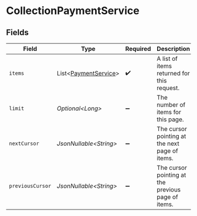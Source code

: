 # CollectionPaymentService


## Fields

| Field                                                              | Type                                                               | Required                                                           | Description                                                        | Example                                                            |
| ------------------------------------------------------------------ | ------------------------------------------------------------------ | ------------------------------------------------------------------ | ------------------------------------------------------------------ | ------------------------------------------------------------------ |
| `items`                                                            | List\<[PaymentService](../../models/components/PaymentService.md)> | :heavy_check_mark:                                                 | A list of items returned for this request.                         |                                                                    |
| `limit`                                                            | *Optional\<Long>*                                                  | :heavy_minus_sign:                                                 | The number of items for this page.                                 | 20                                                                 |
| `nextCursor`                                                       | *JsonNullable\<String>*                                            | :heavy_minus_sign:                                                 | The cursor pointing at the next page of items.                     | ZXhhbXBsZTE                                                        |
| `previousCursor`                                                   | *JsonNullable\<String>*                                            | :heavy_minus_sign:                                                 | The cursor pointing at the previous page of items.                 | Xkjss7asS                                                          |